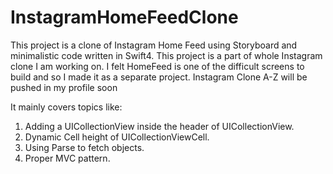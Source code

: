 # InstagramHomeFeedClone
This project is a clone of Instagram Home Feed using Storyboard and minimalistic code written in Swift4. This project is a part of whole Instagram clone I am working on. I felt HomeFeed is one of the difficult screens to build and so I made it as a separate project. Instagram Clone A-Z will be pushed in my profile soon

It mainly covers topics like:
1) Adding a UICollectionView inside the header of UICollectionView.
2) Dynamic Cell height of UICollectionViewCell.
3) Using Parse to fetch objects.
4) Proper MVC pattern.
